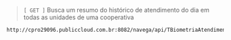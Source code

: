 > `[ GET ]`  Busca um resumo do histórico de atendimento do dia em todas as unidades de uma cooperativa

```
http://cpro29096.publiccloud.com.br:8082/navega/api/TBiometriaAtendimento/EstatisticaResumo
```
